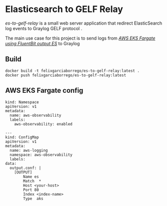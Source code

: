# Elasticsearch to GELF Relay

*es-to-gelf-relay* is a small web server application that redirect ElasticSearch log events to Graylog GELF protocol .

The main use case for this project is to send logs from *[AWS EKS Fargate using FluentBit output ES](https://docs.aws.amazon.com/eks/latest/userguide/fargate-logging.html)* to Graylog

## Build

```
docker build -t felixgarciaborrego/es-to-gelf-relay:latest . 
docker push felixgarciaborrego/es-to-gelf-relay:latest
```

## AWS EKS Fargate config


```
kind: Namespace
apiVersion: v1
metadata:
  name: aws-observability
  labels:
    aws-observability: enabled

---
kind: ConfigMap
apiVersion: v1
metadata:
  name: aws-logging
  namespace: aws-observability
  labels:
data:
  output.conf: |
    [OUTPUT]
        Name es
        Match  *
        Host <your-host>
        Port 80
        Index <index-name>
        Type  aks

```